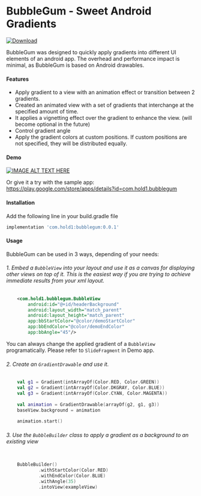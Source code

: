 # BubbleGum - Sweet Android Gradients

[ ![Download](https://api.bintray.com/packages/crysis21/Android/BubbleGum/images/download.svg) ](https://bintray.com/crysis21/Android/BubbleGum/_latestVersion)

BubbleGum was designed to quickly apply gradients into different UI elements of an android app. The overhead and performance impact is minimal, as BubbleGum is based on Android drawables.  

#### Features
* Apply gradient to a view with an animation effect or transition between 2 gradients.
* Created an animated view with a set of gradients that interchange at the specified amount of time.
* It applies a vignetting effect over the gradient to enhance the view. (will become optional in the future)
* Control gradient angle
* Apply the gradient colors at custom positions. If custom positions are not specified, they will be distributed equally.


#### Demo
[![IMAGE ALT TEXT HERE](https://img.youtube.com/vi/pY5ek5JTmZE/0.jpg)](https://www.youtube.com/watch?v=pY5ek5JTmZE)

Or give it a try with the sample app:
https://play.google.com/store/apps/details?id=com.hold1.bubblegum


#### Installation
Add the following line in your build.gradle file

```gradle
implementation 'com.hold1:bubblegum:0.0.1'
```

#### Usage

BubbleGum can be used in 3 ways, depending of your needs:

###### 1. Embed a `BubbleView` into your layout and use it as a canvas for displaying other views on top of it. This is the easiest way if you are trying to achieve immediate results from your xml layout.

```xml
    <com.hold1.bubblegum.BubbleView
        android:id="@+id/headerBackground"
        android:layout_width="match_parent"
        android:layout_height="match_parent"
        app:bbStartColor="@color/demoStartColor"
        app:bbEndColor="@color/demoEndColor"
        app:bbAngle="45"/>
```

You can always change the applied gradient of a `BubbleView` programatically. Please refer to `SlideFragment` in Demo app.

###### 2. Create an `GradientDrawable` and use it. 

```kotlin
    val g1 = Gradient(intArrayOf(Color.RED, Color.GREEN))
    val g2 = Gradient(intArrayOf(Color.DKGRAY, Color.BLUE))
    val g3 = Gradient(intArrayOf(Color.CYAN, Color.MAGENTA))
    
    val animation = GradientDrawable(arrayOf(g2, g1, g3))
    baseView.background = animation
        
    animation.start()
```

###### 3. Use the `BubbleBuilder` class to apply a gradient as a background to an existing view

```kotlin

    BubbleBuilder()
            .withStartColor(Color.RED)
            .withEndColor(Color.BLUE)
            .withAngle(35)
            .intoView(exampleView)
```
